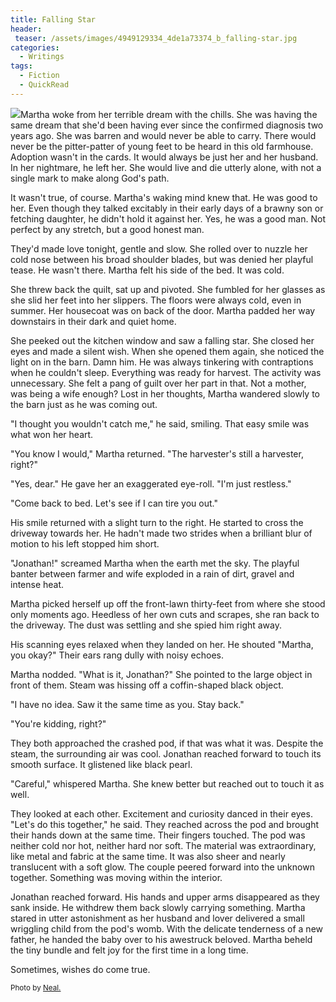 ```yaml
---
title: Falling Star
header:
 teaser: /assets/images/4949129334_4de1a73374_b_falling-star.jpg
categories:
  - Writings
tags:
  - Fiction
  - QuickRead
---
```

<img src="https://douglangille.github.io/assets/images/4949129334_4de1a73374_b_falling-star.jpg">Martha woke from her terrible dream with the chills. She was having the same dream that she'd been having ever since the confirmed diagnosis two years ago. She was barren and would never be able to carry. There would never be the pitter-patter of young feet to be heard in this old farmhouse. Adoption wasn't in the cards. It would always be just her and her husband. In her nightmare, he left her. She would live and die utterly alone, with not a single mark to make along God's path.

It wasn't true, of course. Martha's waking mind knew that. He was good to her. Even though they talked excitably in their early days of a brawny son or fetching daughter, he didn't hold it against her. Yes, he was a good man. Not perfect by any stretch, but a good honest man.

They'd made love tonight, gentle and slow. She rolled over to nuzzle her cold nose between his broad shoulder blades, but was denied her playful tease. He wasn't there. Martha felt his side of the bed. It was cold.

She threw back the quilt, sat up and pivoted. She fumbled for her glasses as she slid her feet into her slippers. The floors were always cold, even in summer. Her housecoat was on back of the door. Martha padded her way downstairs in their dark and quiet home.

She peeked out the kitchen window and saw a falling star. She closed her eyes and made a silent wish. When she opened them again, she noticed the light on in the barn. Damn him. He was always tinkering with contraptions when he couldn't sleep. Everything was ready for harvest. The activity was unnecessary. She felt a pang of guilt over her part in that. Not a mother, was being a wife enough? Lost in her thoughts, Martha wandered slowly to the barn just as he was coming out.

"I thought you wouldn't catch me," he said, smiling. That easy smile was what won her heart.

"You know I would," Martha returned. "The harvester's still a harvester, right?"

"Yes, dear." He gave her an exaggerated eye-roll. "I'm just restless."

"Come back to bed. Let's see if I can tire you out."

His smile returned with a slight turn to the right. He started to cross the driveway towards her. He hadn't made two strides when a brilliant blur of motion to his left stopped him short.

"Jonathan!" screamed Martha when the earth met the sky. The playful banter between farmer and wife exploded in a rain of dirt, gravel and intense heat.

Martha picked herself up off the front-lawn thirty-feet from where she stood only moments ago. Heedless of her own cuts and scrapes, she ran back to the driveway. The dust was settling and she spied him right away.

His scanning eyes relaxed when they landed on her. He shouted "Martha, you okay?" Their ears rang dully with noisy echoes.

Martha nodded. "What is it, Jonathan?" She pointed to the large object in front of them. Steam was hissing off a coffin-shaped black object.

"I have no idea. Saw it the same time as you. Stay back."

"You're kidding, right?"

They both approached the crashed pod, if that was what it was. Despite the steam, the surrounding air was cool. Jonathan reached forward to touch its smooth surface. It glistened like black pearl.

"Careful," whispered Martha. She knew better but reached out to touch it as well.

They looked at each other. Excitement and curiosity danced in their eyes. "Let's do this together," he said. They reached across the pod and brought their hands down at the same time. Their fingers touched. The pod was neither cold nor hot, neither hard nor soft. The material was extraordinary, like metal and fabric at the same time. It was also sheer and nearly translucent with a soft glow. The couple peered forward into the unknown together. Something was moving within the interior.

Jonathan reached forward. His hands and upper arms disappeared as they sank inside. He withdrew them back slowly carrying something. Martha stared in utter astonishment as her husband and lover delivered a small wriggling child from the pod's womb. With the delicate tenderness of a new father, he handed the baby over to his awestruck beloved. Martha beheld the tiny bundle and felt joy for the first time in a long time.

Sometimes, wishes do come true.

<small>Photo by <a href="http://www.flickr.com/photos/31878512@N06/4949129334">Neal.</a></small>